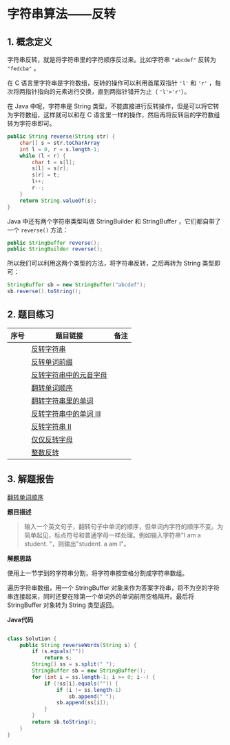 # 字符串算法——反转

## 1. 概念定义

字符串反转，就是将字符串里的字符顺序反过来。比如字符串 `"abcdef"` 反转为 `"fedcba"` 。

在 C 语言里字符串是字符数组，反转的操作可以利用首尾双指针 `'l'` 和 `'r'` ，每次将两指针指向的元素进行交换，直到两指针错开为止（ `'l'>'r'`）。

在 Java 中呢，字符串是 String 类型，不能直接进行反转操作，但是可以将它转为字符数组，这样就可以和在 C 语言里一样的操作，然后再将反转后的字符数组转为字符串即可。

```java
public String reverse(String str) {
    char[] s = str.toCharArray
    int l = 0, r = s.length-1;
    while (l < r) {
        char t = s[l];
        s[l] = s[r];
        s[r] = t;
        l++;
        r--;
    }
    return String.valueOf(s);
}
```

Java 中还有两个字符串类型叫做 StringBuilder 和 StringBuffer ，它们都自带了一个 `reverse()` 方法：

```java
public StringBuffer reverse();
public StringBuilder reverse();
```

所以我们可以利用这两个类型的方法，将字符串反转，之后再转为 String 类型即可：

```java
StringBuffer sb = new StringBuffer("abcdef");
sb.reverse().toString();
```

## 2. 题目练习

| 序号 | 题目链接                                                     | 备注 |
| ---- | ------------------------------------------------------------ | ---- |
|      | [ 反转字符串](https://leetcode-cn.com/problems/reverse-string/) |      |
|      | [反转单词前缀](https://leetcode-cn.com/problems/reverse-prefix-of-word/) |      |
|      | [反转字符串中的元音字母](https://leetcode-cn.com/problems/reverse-vowels-of-a-string/) |      |
|      | [翻转单词顺序](https://leetcode-cn.com/problems/fan-zhuan-dan-ci-shun-xu-lcof/) |      |
|      | [翻转字符串里的单词](https://leetcode-cn.com/problems/reverse-words-in-a-string/) |      |
|      | [反转字符串中的单词 III](https://leetcode-cn.com/problems/reverse-words-in-a-string-iii/) |      |
|      | [ 反转字符串 II](https://leetcode-cn.com/problems/reverse-string-ii/) |      |
|      | [ 仅仅反转字母](https://leetcode-cn.com/problems/reverse-only-letters/) |      |
|      | [整数反转](https://leetcode-cn.com/problems/reverse-integer/) |      |

## 3. 解题报告

  [翻转单词顺序](https://leetcode-cn.com/problems/fan-zhuan-dan-ci-shun-xu-lcof/)

**题目描述**

> 输入一个英文句子，翻转句子中单词的顺序，但单词内字符的顺序不变。为简单起见，标点符号和普通字母一样处理。例如输入字符串"I am a student. "，则输出"student. a am I"。

**解题思路**

使用上一节学到的字符串分割，将字符串按空格分割成字符串数组。

遍历字符串数组，用一个 StringBuffer 对象来作为答案字符串，将不为空的字符串连接起来，同时还要在除第一个单词外的单词前用空格隔开。最后将 StringBuffer 对象转为 String 类型返回。

**Java代码**

```java

class Solution {
    public String reverseWords(String s) {
        if (s.equals(""))
            return s;
        String[] ss = s.split(" ");
        StringBuffer sb = new StringBuffer();
        for (int i = ss.length-1; i >= 0; i--) {
            if (!ss[i].equals("")) {
                if (i != ss.length-1)
                    sb.append(" ");
                sb.append(ss[i]);
            }
        }
        return sb.toString();
    }
}
```



